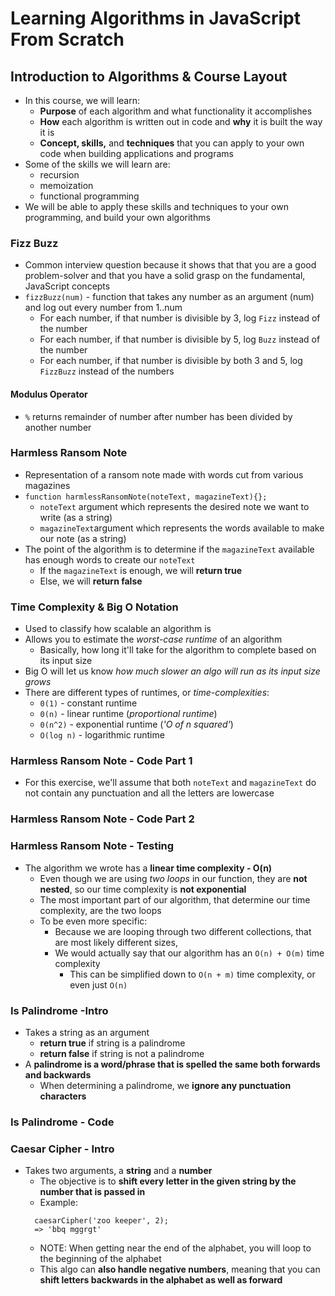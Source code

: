 # Learning Algorithms in JavaScript From Scratch
## Introduction to Algorithms & Course Layout

* In this course, we will learn:
  * **Purpose** of each algorithm and what functionality it accomplishes
  * **How** each algorithm is written out in code and **why** it is built the way it is
  * **Concept, skills,** and **techniques** that you can apply to your own code when building applications and programs
* Some of the skills we will learn are:
  * recursion
  * memoization
  * functional programming
* We will be able to apply these skills and techniques to your own programming, and build your own algorithms

### Fizz Buzz

* Common interview question because it shows that that you are a good problem-solver and that you have a solid grasp on the fundamental, JavaScript concepts
* `fizzBuzz(num)` - function that takes any number as an argument (num) and log out every number from 1..num
  * For each number, if that number is divisible by 3, log `Fizz` instead of the number
  * For each number, if that number is divisible by 5, log `Buzz` instead of the number
  * For each number, if that number is divisible by both 3 and 5, log `FizzBuzz` instead of the numbers

#### Modulus Operator

* `%` returns remainder of number after number has been divided by another number

### Harmless Ransom Note

* Representation of a ransom note made with words cut from various magazines
* `function harmlessRansomNote(noteText, magazineText){};`
  * `noteText` argument which represents the desired note we want to write (as a string)
  * `magazineText`argument which represents the words available to make our note (as a string)
* The point of the algorithm is to determine if the `magazineText` available has enough words to create our `noteText`
  * If the `magazineText` is enough, we will **return true**
  * Else, we will **return false**

### Time Complexity & Big O Notation

* Used to classify how scalable an algorithm is
* Allows you to estimate the *worst-case runtime* of an algorithm
  * Basically, how long it'll take for the algorithm to complete based on its input size
* Big O will let us know *how much slower an algo will run as its input size grows*
* There are different types of runtimes, or *time-complexities*:
  * `0(1)` - constant runtime
  * `0(n)` - linear runtime (*proportional runtime*)
  * `0(n^2)` - exponential runtime (*'O of n squared'*)
  * `O(log n)` - logarithmic runtime

### Harmless Ransom Note - Code Part 1

* For this exercise, we'll assume that both `noteText` and `magazineText` do not contain any punctuation and all the letters are lowercase

### Harmless Ransom Note - Code Part 2
### Harmless Ransom Note - Testing

* The algorithm we wrote has a **linear time complexity - O(n)**
  * Even though we are using *two loops* in our function, they are **not nested**, so our time complexity is **not exponential**
  * The most important part of our algorithm, that determine our time complexity, are the two loops
  * To be even more specific:
    * Because we are looping through two different collections, that are most likely different sizes,
    * We would actually say that our algorithm has an `O(n) + O(m)` time complexity
      * This can be simplified down to `O(n + m)` time complexity, or even just `O(n)`

### Is Palindrome -Intro

* Takes a string as an argument
  * **return true** if string is a palindrome
  * **return false** if string is not a palindrome
* A **palindrome is a word/phrase that is spelled the same both forwards and backwards**
  * When determining a palindrome, we **ignore any punctuation characters**

### Is Palindrome - Code
### Caesar Cipher - Intro

* Takes two arguments, a **string** and a **number**
  * The objective is to **shift every letter in the given string by the number that is passed in**
  * Example:
  ```
    caesarCipher('zoo keeper', 2);
    => 'bbq mggrgt'
  ```
  * NOTE: When getting near the end of the alphabet, you will loop to the beginning of the alphabet
  * This algo can **also handle negative numbers**, meaning that you can **shift letters backwards in the alphabet as well as forward**
  
